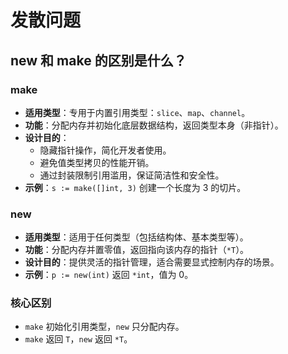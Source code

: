# 发散问题

## new 和 make 的区别是什么？

### make
- **适用类型**：专用于内置引用类型：`slice`、`map`、`channel`。
- **功能**：分配内存并初始化底层数据结构，返回类型本身（非指针）。
- **设计目的**：
  - 隐藏指针操作，简化开发者使用。
  - 避免值类型拷贝的性能开销。
  - 通过封装限制引用滥用，保证简洁性和安全性。
- **示例**：`s := make([]int, 3)` 创建一个长度为 3 的切片。

### new
- **适用类型**：适用于任何类型（包括结构体、基本类型等）。
- **功能**：分配内存并置零值，返回指向该内存的指针（`*T`）。
- **设计目的**：提供灵活的指针管理，适合需要显式控制内存的场景。
- **示例**：`p := new(int)` 返回 `*int`，值为 0。

### 核心区别
- `make` 初始化引用类型，`new` 只分配内存。
- `make` 返回 `T`，`new` 返回 `*T`。